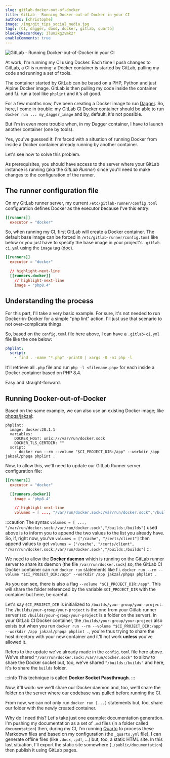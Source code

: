 ```yaml
---
slug: gitlab-docker-out-of-docker
title: GitLab - Running Docker-out-of-Docker in your CI
authors: [christophe]
image: /img/git_tips_social_media.jpg
tags: [CI, dagger, dood, docker, gitlab, quarto]
blueSkyRecordKey: 3lun2kg2vmk2r
enableComments: true
---
```

![GitLab - Running Docker-out-of-Docker in your CI](/img/git_tips_banner.jpg)

<!-- cspell:ignore dood,phplint,certdir -->

At work, I'm running my CI using Docker. Each time I push changes to GitLab, a CI is running: a Docker container is started by GitLab, pulling my code and running a set of tools.

The container started by GitLab can be based on a PHP, Python and just Alpine Docker image. GitLab is then pulling my code inside the container and f.i. run a tool like `phplint` and it's all good.

For a few months now, I've been creating a Docker image to run [Dagger](https://dagger.io). So, here, I come in trouble: my GitLab CI Docker container should be able to run `docker run ... my_dagger_image` and by, default, it's not possible.

But I'm in even more trouble when, in my Dagger container, I have to launch another container (one by tools).

Yes, you've guessed it: I'm faced with a situation of running Docker from inside a Docker container already running by another container.

Let's see how to solve this problem.

<!-- truncate -->

As prerequisites, you should have access to the server where your GitLab instance is running (aka the *GitLab Runner*) since you'll need to make changes to the configuration of the runner.

## The runner configuration file

On my GitLab runner server, my current `/etc/gitlab-runner/config.toml` configuration defines Docker as the executor because I've this entry:

<Snippets filename="/etc/gitlab-runner/config.toml">

```toml
[[runners]]
  executor = "docker"
```

</Snippets>

So, when running my CI, first GitLab will create a Docker container. The default base image can be forced in `/etc/gitlab-runner/config.toml` like below or you just have to specify the base image in your project's `.gitlab-ci.yml` using the `image` tag ([doc](https://docs.gitlab.com/ci/docker/using_docker_images/#define-image-in-the-gitlab-ciyml-file)).

<Snippets filename="/etc/gitlab-runner/config.toml">

```toml
[[runners]]
  executor = "docker"

  // highlight-next-line
  [[runners.docker]]
    // highlight-next-line
    image = "php8.4"
```

</Snippets>

## Understanding the process

For this part, I'll take a very basic example. For sure, it's not needed to run Docker-in-Docker for a simple "php lint" action. I'll just use that scenario to not over-complicate things.

So, based on the `config.toml` file here above, I can have a `.gitlab-ci.yml` file like the one below:

<Snippets filename=".gitlab-ci.yml">

```yaml
phplint:
  script:
    - find . -name "*.php" -print0 | xargs -0 -n1 php -l
```

</Snippets>

It'll retrieve all `.php` file and run `php -l <filename.php>` for each inside a Docker container based on PHP 8.4.

Easy and straight-forward.

## Running Docker-out-of-Docker

Based on the same example, we can also use an existing Docker image; like [phpqa/jakzal](https://github.com/jakzal/phpqa):

<Snippets filename=".gitlab-ci.yml">

```
phplint:
  image: docker:28.1.1
  variables:
    DOCKER_HOST: unix:///var/run/docker.sock
    DOCKER_TLS_CERTDIR: ""
  script:
    - docker run --rm --volume "$CI_PROJECT_DIR:/app" --workdir /app jakzal/phpqa phplint .
```

</Snippets>

Now, to allow this, we'll need to update our GitLab Runner server configuration file:

<Snippets filename="/etc/gitlab-runner/config.toml">

```toml
[[runners]]
  executor = "docker"

  [[runners.docker]]
    image = "php8.4"

    // highlight-next-line
    volumes = [ ..., "/var/run/docker.sock:/var/run/docker.sock","/builds:/builds"]
```

</Snippets>

:::caution
The syntax `volumes = [ ..., "/var/run/docker.sock:/var/run/docker.sock","/builds:/builds"]` used above is to inform you to append the two values to the list you already have. So, if, right now, you've `volumes = ["/cache", "/certs/client"]` then append values to get `volumes = ["/cache", "/certs/client", "/var/run/docker.sock:/var/run/docker.sock","/builds:/builds"]`
:::

We need to allow the **Docker daemon** which is running on the GitLab runner server to share its daemon (the file `/var/run/docker.sock`) so, the GitLab CI Docker container can run `docker run` statements like f.i. `docker run --rm --volume "$CI_PROJECT_DIR:/app" --workdir /app jakzal/phpqa phplint .`

As you can see, there is also a flag `--volume "$CI_PROJECT_DIR:/app"`. This will share the folder referenced by the variable `$CI_PROJECT_DIR` with the container but here, be careful.

Let's say `$CI_PROJECT_DIR` is initialized to `/builds/your-group/your-project`. The `/builds/your-group/your-project` is the one from your Gitlab runner server (so `/builds/your-group/your-project` is a folder on the server). In your GitLab CI Docker container, the `/builds/your-group/your-project` also exists but when you run `docker run --rm --volume "$CI_PROJECT_DIR:/app" --workdir /app jakzal/phpqa phplint .`, you're thus trying to share the host directory with your new container and it'll not work **unless** you've allowed it.

Refers to the update we've already made in the `config.toml` file here above. We've shared `"/var/run/docker.sock:/var/run/docker.sock"` to allow to share the Docker socket but, too, we've shared `"/builds:/builds"` and here, it's to share the `builds` folder.

:::info
This technique is called **Docker Socket Passthrough**.
:::

Now, it'll work: we we'll share our Docker daemon and, too, we'll share the folder on the server where our codebase was pulled before running the CI.

From now, we can not only run `docker run [...]` statements but, too, share our folder with the newly created container.

Why do I need this? Let's take just one example: documentation generation. I'm pushing my documentation as a set of `.md` files (in a folder called `documentation`) then, during my CI, I'm running [Quarto](https://quarto.org/) to process these Markdown files and based on my configuration (the `_quarto.yml` file), I can generate offline files (like `.docx`, `.pdf`, ...) but, too, a static HTML site.  In this last situation, I'll export the static site somewhere (`./public/documentation`) then publish it using GitLab pages.
